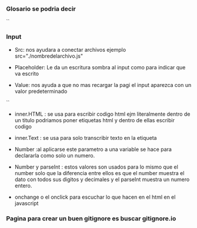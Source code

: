 ### Glosario se podria decir



``
### Input
- Src: nos ayudara a conectar archivos 
    ejemplo src="./nombredelarchivo.js"

- Placeholder: Le da un escritura sombra al input como para indicar que va escrito 

- Value: nos ayuda a que no mas recargar la pagi el input aparezca con un valor predeterminado

``


- inner.HTML : se usa para escribir codigo html ejm literalmente dentro de un titulo podriamos poner etiquetas html y dentro de ellas escribir codigo

- inner.Text : se usa para solo transcribir texto en la etiqueta

- Number :al aplicarse este parametro a una variable se hace para declararla como solo un numero.

- Number y parseInt : estos valores son usados para lo mismo que el number solo que la diferencia entre ellos es que el number muestra el dato con todos sus digitos y decimales y el parseInt muestra un numero entero.

- onchange o el onclick para escuchar lo que hacen en el html en el javascript 

### Pagina para crear un buen gitignore es buscar gitignore.io
